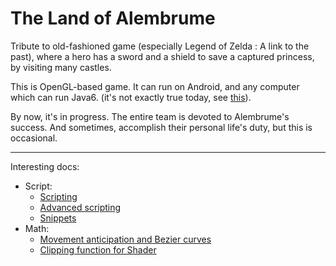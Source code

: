 # The Land of Alembrume

Tribute to old-fashioned game (especially Legend of Zelda : A link to the past), where a hero has a sword and a shield to save a captured princess, by visiting many castles.

This is OpenGL-based game. It can run on Android, and any computer which can run Java6. (it's not exactly true today, see [this](https://github.com/tchegito/zildo/blob/wiki/Multiplatform.md)).

By now, it's in progress. The entire team is devoted to Alembrume's success. And sometimes, accomplish their personal life's duty, but this is occasional.

----------------

Interesting docs:
 * Script:
   * [Scripting](https://github.com/tchegito/zildo/blob/wiki/Scripting.md)
   * [Advanced scripting](https://github.com/tchegito/zildo/blob/wiki/AdvancedScripting.md)
   * [Snippets](https://github.com/tchegito/zildo/blob/wiki/Snippets.md)
 * Math:
   *  [Movement anticipation and Bezier curves](https://github.com/tchegito/zildo/blob/wiki/Maths.md)
   *  [Clipping function for Shader](https://github.com/tchegito/zildo/blob/wiki/MathLinearFunction.md)
 

